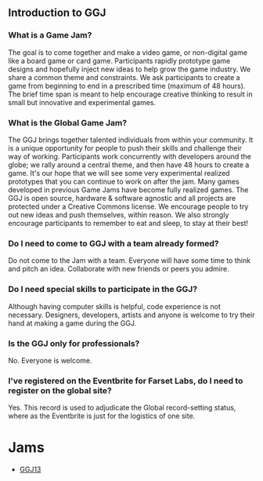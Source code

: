 Introduction to GGJ
-------------------

### What is a Game Jam?

The goal is to come together and make a video game, or non-digital game like a board game or card game. Participants rapidly prototype game designs and hopefully inject new ideas to help grow the game industry. We share a common theme and constraints. We ask participants to create a game from beginning to end in a prescribed time (maximum of 48 hours). The brief time span is meant to help encourage creative thinking to result in small but innovative and experimental games.

### What is the Global Game Jam?

The GGJ brings together talented individuals from within your community. It is a unique opportunity for people to push their skills and challenge their way of working. Participants work concurrently with developers around the globe; we rally around a central theme, and then have 48 hours to create a game. It's our hope that we will see some very experimental realized prototypes that you can continue to work on after the jam. Many games developed in previous Game Jams have become fully realized games. The GGJ is open source, hardware & software agnostic and all projects are protected under a Creative Commons license. We encourage people to try out new ideas and push themselves, within reason. We also strongly encourage participants to remember to eat and sleep, to stay at their best!

### Do I need to come to GGJ with a team already formed?

Do not come to the Jam with a team. Everyone will have some time to think and pitch an idea. Collaborate with new friends or peers you admire.

### Do I need special skills to participate in the GGJ?

Although having computer skills is helpful, code experience is not necessary. Designers, developers, artists and anyone is welcome to try their hand at making a game during the GGJ.

### Is the GGJ only for professionals?

No. Everyone is welcome.

### I've registered on the Eventbrite for Farset Labs, do I need to register on the global site?

Yes. This record is used to adjudicate the Global record-setting status, where as the Eventbrite is just for the logistics of one site.

Jams
====

-   [GGJ13](GGJ13 "wikilink")
